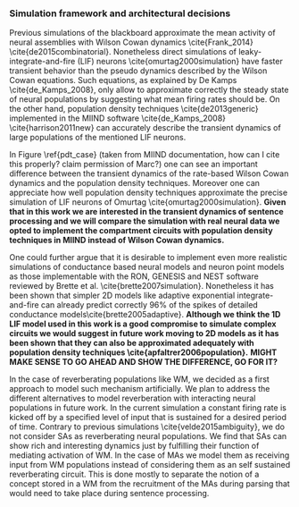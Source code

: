 ### Simulation framework and architectural decisions

Previous simulations of the blackboard approximate the mean activity of neural assemblies with Wilson Cowan dynamics \cite{Frank_2014} \cite{de2015combinatorial}. Nonetheless direct simulations of leaky-integrate-and-fire (LIF) neurons \cite{omurtag2000simulation} have faster transient behavior than the pseudo dynamics described by the Wilson Cowan equations. Such equations, as explained by De Kamps \cite{de_Kamps_2008}, only allow to approximate correctly the steady state of neural populations by suggesting what mean firing rates should be. On the other hand, population density techniques \cite{de2013generic} implemented in the MIIND software \cite{de_Kamps_2008} \cite{harrison2011new} can accurately describe the transient dynamics of large populations of the mentioned LIF neurons.

In Figure \ref{pdt_case} (taken from MIIND documentation, how can I cite this properly? claim permission of Marc?) one can see an important difference between the transient dynamics of the rate-based Wilson Cowan dynamics and the population density techniques. Moreover one can appreciate how well population density techniques approximate the precise simulation of LIF neurons of Omurtag \cite{omurtag2000simulation}. **Given that in this work we are interested in the transient dynamics of sentence processing and we will compare the simulation with real neural data we opted to implement the compartment circuits with population density techniques in MIIND instead of Wilson Cowan dynamics.**

One could further argue that it is desirable to implement even more realistic simulations of conductance based neural models and neuron point models as those implementable with the RON, GENESIS and NEST software reviewed by Brette et al. \cite{brette2007simulation}. Nonetheless it has been shown that simpler 2D models like adaptive exponential integrate-and-fire can already predict correctly 96% of the spikes of detailed conductance models\cite{brette2005adaptive}. **Although we think the 1D LIF model used in this work is a good compromise to simulate complex circuits we would suggest in future work moving to 2D models as it has been shown that they can also be approximated adequately with population density techniques \cite{apfaltrer2006population}.** **MIGHT MAKE SENSE TO GO AHEAD AND SHOW THE DIFFERENCE, GO FOR IT?**

In the case of reverberating populations like WM, we decided as a first approach to model such mechanism artificially. We plan to address the different alternatives to model reverberation with interacting neural populations in future work. In the current simulation a constant firing rate is kicked off by a specified level of input that is sustained for a desired period of time. Contrary to previous simulations \cite{velde2015ambiguity}, we do not consider SAs as reverberating neural populations. We find that SAs can show rich and interesting dynamics just by fulfilling their function of mediating activation of WM. In the case of MAs we model them as receiving input from WM populations instead of considering them as an self sustained reverberating circuit. This is done mostly to separate the notion of a concept stored in a WM from the recruitment of the MAs during parsing that would need to take place during sentence processing.